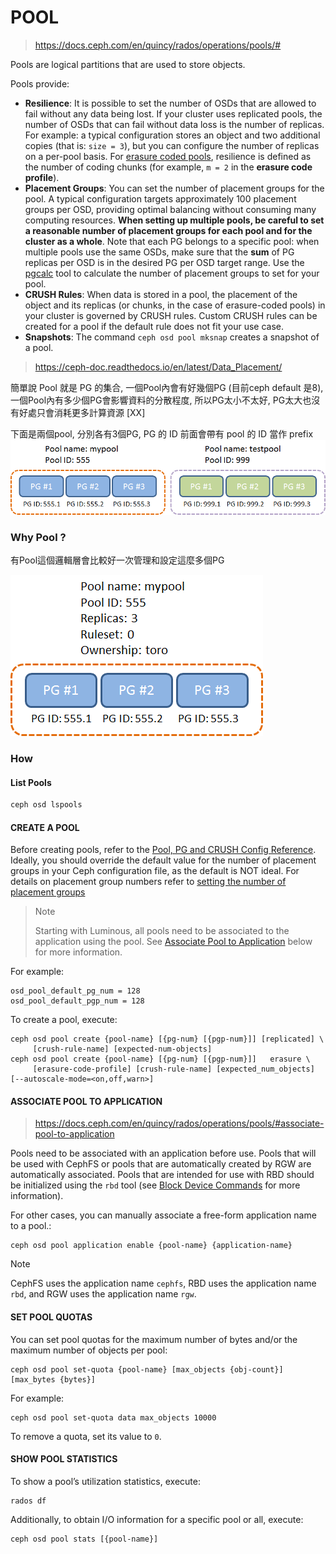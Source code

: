 # POOL

> https://docs.ceph.com/en/quincy/rados/operations/pools/#



Pools are logical partitions that are used to store objects.



Pools provide:

- **Resilience**: It is possible to set the number of OSDs that are allowed to fail without any data being lost. If your cluster uses replicated pools, the number of OSDs that can fail without data loss is the number of replicas. For example: a typical configuration stores an object and two additional copies (that is: `size = 3`), but you can configure the number of replicas on a per-pool basis. For [erasure coded pools](https://docs.ceph.com/en/quincy/rados/operations/erasure-code), resilience is defined as the number of coding chunks (for example, `m = 2` in the **erasure code profile**).
- **Placement Groups**: You can set the number of placement groups for the pool. A typical configuration targets approximately 100 placement groups per OSD, providing optimal balancing without consuming many computing resources. **When setting up multiple pools, be careful to set a reasonable number of placement groups for each pool and for the cluster as a whole**. Note that each PG belongs to a specific pool: when multiple pools use the same OSDs, make sure that the **sum** of PG replicas per OSD is in the desired PG per OSD target range. Use the [pgcalc](https://old.ceph.com/pgcalc/) tool to calculate the number of placement groups to set for your pool.
- **CRUSH Rules**: When data is stored in a pool, the placement of the object and its replicas (or chunks, in the case of erasure-coded pools) in your cluster is governed by CRUSH rules. Custom CRUSH rules can be created for a pool if the default rule does not fit your use case.
- **Snapshots**: The command `ceph osd pool mksnap` creates a snapshot of a pool.



> https://ceph-doc.readthedocs.io/en/latest/Data_Placement/

簡單說 Pool 就是 PG 的集合, 一個Pool內會有好幾個PG (目前ceph default 是8), 一個Pool內有多少個PG會影響資料的分散程度, 所以PG太小不太好, PG太大也沒有好處只會消耗更多計算資源 [XX]

下面是兩個pool, 分別各有3個PG, PG 的 ID 前面會帶有 pool 的 ID 當作 prefix ![enter image description here](ceph-pool.assets/Image.png)

### Why Pool ?

有Pool這個邏輯層會比較好一次管理和設定這麼多個PG

![enter image description here](ceph-pool.assets/Image-16817420069251.png)





### How

#### List Pools

```bash
ceph osd lspools
```



#### CREATE A POOL

Before creating pools, refer to the [Pool, PG and CRUSH Config Reference](https://docs.ceph.com/en/quincy/rados/configuration/pool-pg-config-ref). Ideally, you should override the default value for the number of placement groups in your Ceph configuration file, as the default is NOT ideal. For details on placement group numbers refer to [setting the number of placement groups](https://docs.ceph.com/en/quincy/rados/operations/placement-groups#set-the-number-of-placement-groups)

> Note
>
> Starting with Luminous, all pools need to be associated to the application using the pool. See [Associate Pool to Application](https://docs.ceph.com/en/quincy/rados/operations/pools/#id1) below for more information.

For example:

```
osd_pool_default_pg_num = 128
osd_pool_default_pgp_num = 128
```

To create a pool, execute:

```
ceph osd pool create {pool-name} [{pg-num} [{pgp-num}]] [replicated] \
     [crush-rule-name] [expected-num-objects]
ceph osd pool create {pool-name} [{pg-num} [{pgp-num}]]   erasure \
     [erasure-code-profile] [crush-rule-name] [expected_num_objects] [--autoscale-mode=<on,off,warn>]
```



#### ASSOCIATE POOL TO APPLICATION

> https://docs.ceph.com/en/quincy/rados/operations/pools/#associate-pool-to-application



Pools need to be associated with an application before use. Pools that will be used with CephFS or pools that are automatically created by RGW are automatically associated. Pools that are intended for use with RBD should be initialized using the `rbd` tool (see [Block Device Commands](https://docs.ceph.com/en/quincy/rbd/rados-rbd-cmds/#create-a-block-device-pool) for more information).



For other cases, you can manually associate a free-form application name to a pool.:

```
ceph osd pool application enable {pool-name} {application-name}
```

Note

CephFS uses the application name `cephfs`, RBD uses the application name `rbd`, and RGW uses the application name `rgw`.



#### SET POOL QUOTAS

You can set pool quotas for the maximum number of bytes and/or the maximum number of objects per pool:

```
ceph osd pool set-quota {pool-name} [max_objects {obj-count}] [max_bytes {bytes}]
```

For example:

```
ceph osd pool set-quota data max_objects 10000
```

To remove a quota, set its value to `0`.

#### SHOW POOL STATISTICS

To show a pool’s utilization statistics, execute:

```
rados df
```

Additionally, to obtain I/O information for a specific pool or all, execute:

```
ceph osd pool stats [{pool-name}]
```





